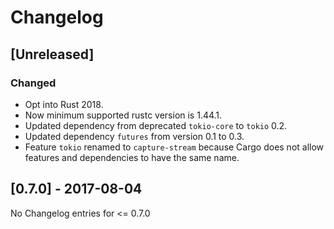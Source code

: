 # Changelog

## [Unreleased]

### Changed

- Opt into Rust 2018.
- Now minimum supported rustc version is 1.44.1.
- Updated dependency from deprecated `tokio-core` to `tokio` 0.2.
- Updated dependency `futures` from version 0.1 to 0.3.
- Feature `tokio` renamed to `capture-stream` because Cargo does not allow
  features and dependencies to have the same name.

## [0.7.0] - 2017-08-04

No Changelog entries for <= 0.7.0
